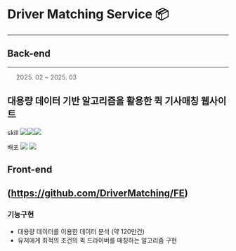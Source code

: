 # Driver Matching Service 📦

--------------

## Back-end

***

> 2025. 02 ~ 2025. 03

대용량 데이터 기반 알고리즘을 활용한 퀵 기사매칭 웹사이트
--------------
skill
<img src="https://img.shields.io/badge/Python-3776AB?style=for-the-badge&logo=Python&logoColor=white"><img src="https://img.shields.io/badge/FastAPI-009688?style=for-the-badge&logo=FastAPI&logoColor=white"><img src="https://img.shields.io/badge/React-61DAFB?style=for-the-badge&logo=React&logoColor=white">

배포
<img src="https://img.shields.io/badge/Amazon EC2-FF9900?style=for-the-badge&logo=Amazon EC2&logoColor=white">
<img src="https://img.shields.io/badge/Docker-2496ED?style=for-the-badge&logo=Docker&logoColor=white">


## Front-end
(<https://github.com/DriverMatching/FE>)
---------------------------

### 기능구현

- 대용량 데이터를 이용한 데이터 분석 (약 120만건)
- 유저에게  최적의 조건의 퀵 드라이버를 매칭하는 알고리즘 구현

